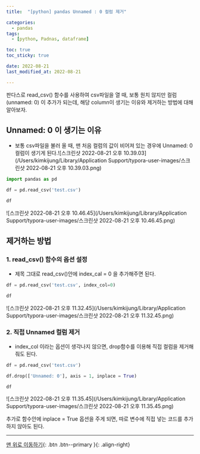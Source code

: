 ```yaml
---
title:  "[python] pandas Unnamed : 0 컬럼 제거" 

categories: 
  - pandas
tags:
  - [python, Padnas, dataframe]

toc: true
toc_sticky: true

date: 2022-08-21
last_modified_at: 2022-08-21

---
```




판다스로 read_csv() 함수를 사용하여 csv파일을 열 때, 보통 원치 않지만 컬럼(unnamed: 0) 이 추가가 되는데, 해당 column이 생기는 이유와 제거하는 방법에 대해 알아보자.

## Unnamed: 0 이 생기는 이유

- 보통 csv파일을 불러 올 때, 맨 처음 컬럼의 값이 비어져 있는 경우에 Unnamed: 0컬럼이 생기게 된다.![스크린샷 2022-08-21 오후 10.39.03](/Users/kimkijung/Library/Application Support/typora-user-images/스크린샷 2022-08-21 오후 10.39.03.png)

```python
import pandas as pd

df = pd.read_csv('test.csv')

df
```

![스크린샷 2022-08-21 오후 10.46.45](/Users/kimkijung/Library/Application Support/typora-user-images/스크린샷 2022-08-21 오후 10.46.45.png)

## 제거하는 방법

### 1.  read_csv() 함수의 옵션 설정

- 제목 그대로 read_csv()안에 index_cal = 0 을 추가해주면 된다.

~~~python
df = pd.read_csv('test.csv', index_col=0)

df
~~~

![스크린샷 2022-08-21 오후 11.32.45](/Users/kimkijung/Library/Application Support/typora-user-images/스크린샷 2022-08-21 오후 11.32.45.png)

### 2. 직접 Unnamed 컬럼 제거

- index_col 이라는 옵션이 생각나지 않으면, drop함수를 이용해 직접 컬럼을 제거해줘도 된다.

~~~python
df = pd.read_csv('test.csv')

df.drop(['Unnamed: 0'], axis = 1, inplace = True)

df
~~~

![스크린샷 2022-08-21 오후 11.35.45](/Users/kimkijung/Library/Application Support/typora-user-images/스크린샷 2022-08-21 오후 11.35.45.png)

추가로 함수안에 inplace = True 옵션을 주게 되면, 따로 변수에 직접 넣는 코드를 추가하지 않아도 된다.



---



[맨 위로 이동하기](#){: .btn .btn--primary }{: .align-right}